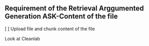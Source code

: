 ## Requirement of the Retrieval Arggumented Generation ASK-Content of the file

[ ] Upload file and chunk content of the file

Look at Cleanlab

